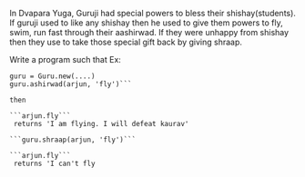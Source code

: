 In Dvapara Yuga, Guruji had special powers to bless their shishay(students). If guruji used to like any shishay then he used to give them powers to fly, swim, run fast through their aashirwad. If they were unhappy from shishay then they use to take those special gift back by giving shraap.


  Write a program such that
  Ex:  

  ```arjun = Shishay.new(...)
  guru = Guru.new(....)
  guru.ashirwad(arjun, 'fly')```

  then

  ```arjun.fly```
   returns 'I am flying. I will defeat kaurav'

  ```guru.shraap(arjun, 'fly')```

  ```arjun.fly```
   returns 'I can't fly